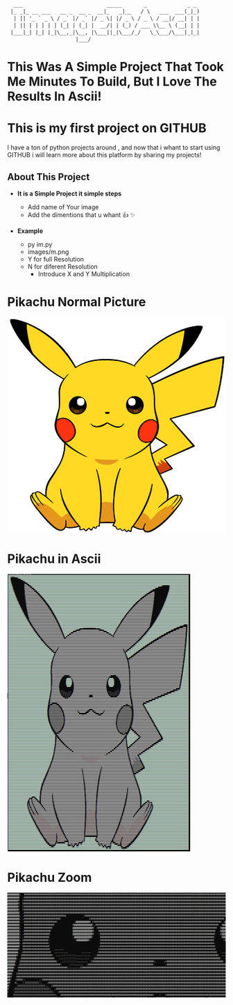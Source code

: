 ```  
  ___                           _____       _             _ _
 |_ _|_ __ ___   __ _  __ _  __|_   _|__   / \   ___  ___(_|_)
  | || '_ ` _ \ / _` |/ _` |/ _ \| |/ _ \ / _ \ / __|/ __| | |
  | || | | | | | (_| | (_| |  __/| | (_) / ___ \\__ \ (__| | |
 |___|_| |_| |_|\__,_|\__, |\___||_|\___/_/   \_\___/\___|_|_|
                      |___/
```
# This Was A Simple Project That Took Me Minutes To Build, But I Love The Results In Ascii!



# This is my first project on GITHUB

I have a ton of python projects around , and now that i whant to start using GITHUB i will learn more about this platform by sharing my projects!


## About This Project

* **It is a Simple Project it simple steps**
 	* Add name of Your image
 	* Add the dimentions that u whant :+1: :sparkles:

* **Example**
 	* py im.py
 	* images/m.png
 	* Y for full Resolution
 	* N for diferent Resolution
  		* Introduce X and Y Multiplication 

# Pikachu Normal Picture

![Pika](/images/m.png)

# Pikachu in Ascii

![PikaAscii](/images/result.PNG)

# Pikachu Zoom

![PikaAsciiZoom](/images/proof.PNG)

